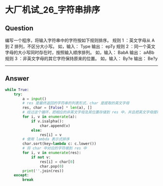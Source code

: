 # 大厂机试_26_字符串排序


## Question
编写一个程序，将输入字符串中的字符按如下规则排序。
规则 1 ：英文字母从 A 到 Z 排列，不区分大小写。
       如，输入： Type   输出： epTy
规则 2 ：同一个英文字母的大小写同时存在时，按照输入顺序排列。
     如，输入： BabA   输出： aABb
规则 3 ：非英文字母的其它字符保持原来的位置。
     如，输入： By?e   输出： Be?y

----

## Answer
```python
while True:
    try:
        a = input()
        # res 是最终返回的字符串的列表形式，char 是提取的英文字母
        res, char = [False] * len(a), []
        # 经过这个循环，把相应的非英文字母及其位置存储到 res 中，并且把英文字母提取出来
        for i, v in enumerate(a):
            if v.isalpha():
                char.append(v)
            else:
                res[i] = v
        # 使用 lambda 表示式排序
        char.sort(key=lambda c: c.lower())
        # 将 char 中对应的字符填到 res 中
        for i, v in enumerate(res):
            if not v:
                res[i] = char[0]
                char.pop(0)
        print(''.join(res))
    except:
        break
```